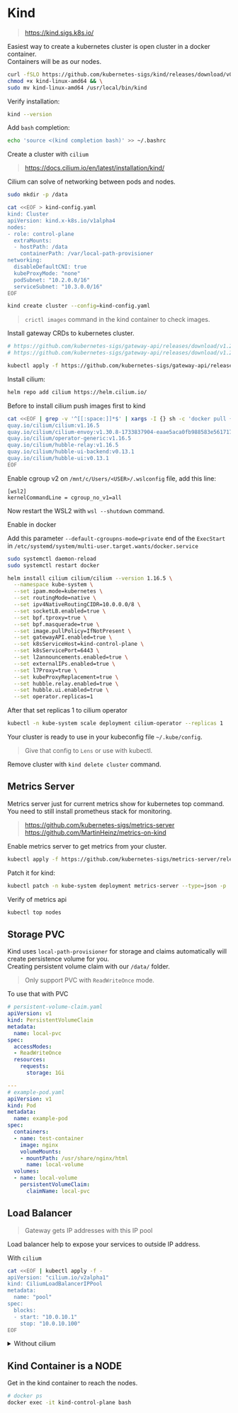 # Kind

> https://kind.sigs.k8s.io/

Easiest way to create a kubernetes cluster is open cluster in a docker container.  
Containers will be as our nodes.

```sh
curl -fSLO https://github.com/kubernetes-sigs/kind/releases/download/v0.26.0/kind-linux-amd64 && \
chmod +x kind-linux-amd64 && \
sudo mv kind-linux-amd64 /usr/local/bin/kind
```

Verify installation:

```sh
kind --version
```

Add `bash` completion:

```sh
echo 'source <(kind completion bash)' >> ~/.bashrc
```

Create a cluster with `cilium`

> https://docs.cilium.io/en/latest/installation/kind/

Cilium can solve of networking between pods and nodes.

```sh
sudo mkdir -p /data

cat <<EOF > kind-config.yaml
kind: Cluster
apiVersion: kind.x-k8s.io/v1alpha4
nodes:
- role: control-plane
  extraMounts:
  - hostPath: /data
    containerPath: /var/local-path-provisioner
networking:
  disableDefaultCNI: true
  kubeProxyMode: "none"
  podSubnet: "10.2.0.0/16"
  serviceSubnet: "10.3.0.0/16"
EOF
```

```sh
kind create cluster --config=kind-config.yaml
```

> `crictl images` command in the kind container to check images.

Install gateway CRDs to kubernetes cluster.

```sh
# https://github.com/kubernetes-sigs/gateway-api/releases/download/v1.2.1/experimental-install.yaml
# https://github.com/kubernetes-sigs/gateway-api/releases/download/v1.2.1/standard-install.yaml

kubectl apply -f https://github.com/kubernetes-sigs/gateway-api/releases/download/v1.2.1/standard-install.yaml
```

Install cilium:

```sh
helm repo add cilium https://helm.cilium.io/
```

Before to install cilium push images first to kind

```sh
cat <<EOF | grep -v '^[[:space:]]*$' | xargs -I {} sh -c 'docker pull {} && kind load docker-image {}'
quay.io/cilium/cilium:v1.16.5
quay.io/cilium/cilium-envoy:v1.30.8-1733837904-eaae5aca0fb988583e5617170a65ac5aa51c0aa8
quay.io/cilium/operator-generic:v1.16.5
quay.io/cilium/hubble-relay:v1.16.5
quay.io/cilium/hubble-ui-backend:v0.13.1
quay.io/cilium/hubble-ui:v0.13.1
EOF
```

Enable cgroup v2 on `/mnt/c/Users/<USER>/.wslconfig` file, add this line:

```
[wsl2]
kernelCommandLine = cgroup_no_v1=all
```

Now restart the WSL2 with `wsl --shutdown` command.

Enable in docker

Add this parameter `--default-cgroupns-mode=private` end of the `ExecStart` in `/etc/systemd/system/multi-user.target.wants/docker.service`

```sh
sudo systemctl daemon-reload
sudo systemctl restart docker
```

```sh
helm install cilium cilium/cilium --version 1.16.5 \
  --namespace kube-system \
  --set ipam.mode=kubernetes \
  --set routingMode=native \
  --set ipv4NativeRoutingCIDR=10.0.0.0/8 \
  --set socketLB.enabled=true \
  --set bpf.tproxy=true \
  --set bpf.masquerade=true \
  --set image.pullPolicy=IfNotPresent \
  --set gatewayAPI.enabled=true \
  --set k8sServiceHost=kind-control-plane \
  --set k8sServicePort=6443 \
  --set l2announcements.enabled=true \
  --set externalIPs.enabled=true \
  --set l7Proxy=true \
  --set kubeProxyReplacement=true \
  --set hubble.relay.enabled=true \
  --set hubble.ui.enabled=true \
  --set operator.replicas=1
```

After that set replicas 1 to cilium operator

```sh
kubectl -n kube-system scale deployment cilium-operator --replicas 1
```

Your cluster is ready to use in your kubeconfig file `~/.kube/config`.

> Give that config to `Lens` or use with kubectl.

Remove cluster with `kind delete cluster` command.

## Metrics Server

Metrics server just for current metrics show for kubernetes top command.  
You need to still install prometheus stack for monitoring.

> https://github.com/kubernetes-sigs/metrics-server  
> https://github.com/MartinHeinz/metrics-on-kind

Enable metrics server to get metrics from your cluster.

```sh
kubectl apply -f https://github.com/kubernetes-sigs/metrics-server/releases/latest/download/components.yaml
```

Patch it for kind:

```sh
kubectl patch -n kube-system deployment metrics-server --type=json -p '[{"op":"add","path":"/spec/template/spec/containers/0/args/-","value":"--kubelet-insecure-tls"}]'
```

Verify of metrics api

```sh
kubectl top nodes
```

## Storage PVC

Kind uses `local-path-provisioner` for storage and claims automatically will create persistence volume for you.  
Creating persistent volume claim with our `/data/` folder.

> Only support PVC with `ReadWriteOnce` mode.

To use that with PVC

```yaml
# persistent-volume-claim.yaml
apiVersion: v1
kind: PersistentVolumeClaim
metadata:
  name: local-pvc
spec:
  accessModes:
  - ReadWriteOnce
  resources:
    requests:
      storage: 1Gi

---
# example-pod.yaml
apiVersion: v1
kind: Pod
metadata:
  name: example-pod
spec:
  containers:
  - name: test-container
    image: nginx
    volumeMounts:
    - mountPath: /usr/share/nginx/html
      name: local-volume
  volumes:
  - name: local-volume
    persistentVolumeClaim:
      claimName: local-pvc
```

## Load Balancer

> Gateway gets IP addresses with this IP pool

Load balancer help to expose your services to outside IP address.

With `cilium`

```sh
cat <<EOF | kubectl apply -f -
apiVersion: "cilium.io/v2alpha1"
kind: CiliumLoadBalancerIPPool
metadata:
  name: "pool"
spec:
  blocks:
  - start: "10.0.10.1"
    stop: "10.0.10.100"
EOF
```

<details><summary>Without cilium</summary>

In Kind there is a way use kind provider https://github.com/kubernetes-sigs/cloud-provider-kind

```sh
docker run -d --network kind -v /var/run/docker.sock:/var/run/docker.sock registry.k8s.io/cloud-provider-kind/cloud-controller-manager:v0.4.0
```

</details>

## Kind Container is a NODE

Get in the kind container to reach the nodes.

```sh
# docker ps
docker exec -it kind-control-plane bash
```
